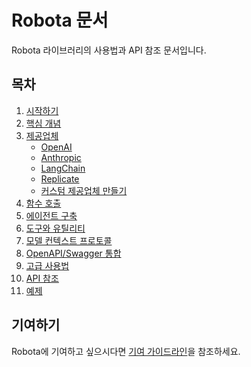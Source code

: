 # Robota 문서

Robota 라이브러리의 사용법과 API 참조 문서입니다.

## 목차

1. [시작하기](./getting-started.md)
2. [핵심 개념](./core-concepts.md)
3. [제공업체](./providers.md)
   - [OpenAI](./providers/openai.md)
   - [Anthropic](./providers/anthropic.md)
   - [LangChain](./providers/langchain.md)
   - [Replicate](./providers/replicate.md)
   - [커스텀 제공업체 만들기](./providers/custom.md)
4. [함수 호출](./function-calling.md)
5. [에이전트 구축](./building-agents.md)
6. [도구와 유틸리티](./tools-and-utilities.md)
7. [모델 컨텍스트 프로토콜](./model-context-protocol.md)
8. [OpenAPI/Swagger 통합](./openapi-integration.md)
9. [고급 사용법](./advanced-usage.md)
10. [API 참조](./api-reference.md)
11. [예제](./examples.md)

## 기여하기

Robota에 기여하고 싶으시다면 [기여 가이드라인](./contributing.md)을 참조하세요. 
